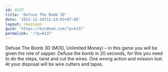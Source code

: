```yaml
---
id: 4137
title: 'Defuse The Bomb 3D'
date: '2022-11-24T12:24:03+07:00'
layout: revision
guid: 'https://kindmod.com/?p=4137'
permalink: '/?p=4137'
---
```


Defuse The Bomb 3D (MOD, Unlimited Money) – in this game you will be given the role of sapper. Defuse the bomb in 20 seconds, for this you need to do the steps, twist and cut the wires. One wrong action and mission lost. At your disposal will be wire cutters and tapas.